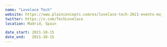 ```yaml
---
name: "Lovelace Tech"
website: https://www.plainconcepts.com/es/lovelace-tech-2021-evento-mujeres-tech/#Como_es_el_evento_Lovelace_Tech_2021
twitter: https://x.com/TechLovelace
location: Madrid, Spain

date_start: 2021-10-15
date_end:   2021-10-15
---
```


